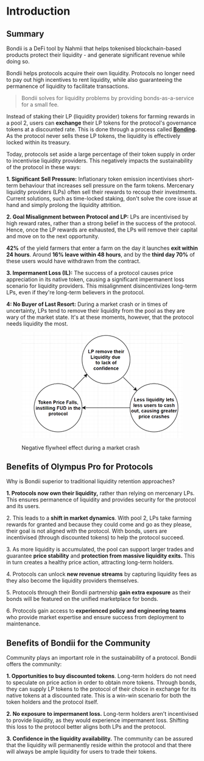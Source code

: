 # Introduction

## Summary

Bondii is a DeFi tool by Nahmii that helps tokenised blockchain-based products protect their liquidity - and generate significant revenue while doing so.

Bondii helps protocols acquire their own liquidity. Protocols no longer need to pay out high incentives to rent liquidity, while also guaranteeing the permanence of liquidity to facilitate transactions.

> Bondii solves for liquidity problems by providing bonds-as-a-service for a small fee.

Instead of staking their LP (liquidity provider) tokens for farming rewards in a pool 2, users can **exchange** their LP tokens for the protocol's governance tokens at a discounted rate. This is done through a process called [**Bonding**](nahmii-bonds-users/bonding.md)**.** As the protocol never sells these LP tokens, the liquidity is effectively locked within its treasury.

Today, protocols set aside a large percentage of their token supply in order to incentivise liquidity providers. This negatively impacts the sustainability of the protocol in these ways:

**1. Significant Sell Pressure:** Inflationary token emission incentivises short-term behaviour that increases sell pressure on the farm tokens. Mercenary liquidity providers (LPs) often sell their rewards to recoup their investments. Current solutions, such as time-locked staking, don't solve the core issue at hand and simply prolong the liquidity attrition.

**2. Goal Misalignment between Protocol and LP:** LPs are incentivised by high reward rates, rather than a strong belief in the success of the protocol. Hence, once the LP rewards are exhausted, the LPs will remove their capital and move on to the next opportunity.

**42%** of the yield farmers that enter a farm on the day it launches **exit within 24 hours**. Around **16% leave within 48 hours**, and by the **third day 70%** of these users would have withdrawn from the contract.

**3. Impermanent Loss (IL):** The success of a protocol causes price appreciation in its native token, causing a significant impermanent loss scenario for liquidity providers. This misalignment disincentivizes long-term LPs, even if they're long-term believers in the protocol.

**4: No Buyer of Last Resort:** During a market crash or in times of uncertainty, LPs tend to remove their liquidity from the pool as they are wary of the market state. It's at these moments, however, that the protocol needs liquidity the most.

<figure><img src=".gitbook/assets/image.png" alt=""><figcaption><p>Negative flywheel effect during a market crash</p></figcaption></figure>

## Benefits of Olympus Pro for Protocols

Why is Bondii superior to traditional liquidity retention approaches?

**1. Protocols now own their liquidity,** rather than relying on mercenary LPs. This ensures permanence of liquidity and provides security for the protocol and its users.

2\. This leads to a **shift in market dynamics**. With pool 2, LPs take farming rewards for granted and because they could come and go as they please, their goal is not aligned with the protocol. With bonds, users are incentivised (through discounted tokens) to help the protocol succeed.

3\. As more liquidity is accumulated, the pool can support larger trades and guarantee **price stability** and **protection from massive liquidity exits.** This in turn creates a healthy price action, attracting long-term holders.

4\. Protocols can unlock **new revenue streams** by capturing liquidity fees as they also become the liquidity providers themselves.

5\. Protocols through their Bondii partnership **gain extra exposure** as their bonds will be featured on the unified marketplace for bonds.

6\. Protocols gain access to **experienced policy and engineering teams** who provide market expertise and ensure success from deployment to maintenance.

## Benefits of Bondii for the Community

Community plays an important role in the sustainability of a protocol. Bondii offers the community:

**1. Opportunities to buy discounted tokens**. Long-term holders do not need to speculate on price action in order to obtain more tokens. Through bonds, they can supply LP tokens to the protocol of their choice in exchange for its native tokens at a discounted rate. This is a win-win scenario for both the token holders and the protocol itself.

**2. No exposure** **to impermanent loss.** Long-term holders aren't incentivised to provide liquidity, as they would experience impermanent loss. Shifting this loss to the protocol better aligns both LPs and the protocol.

**3. Confidence in the liquidity availability.** The community can be assured that the liquidity will permanently reside within the protocol and that there will always be ample liquidity for users to trade their tokens.
